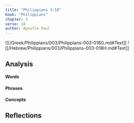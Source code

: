 ```yaml
---
title: "Philippians 3:18"
book: "Philippians"
chapter: 3
verse: 18
author: Apostle Paul
---
```

![[/Greek/Philippians/003/Philippians-003-018G.md#Text]]
![[/Hebrew/Philippians/003/Philippians-003-018H.md#Text]]

## Analysis

#### Words

#### Phrases

#### Concepts

## Reflections
